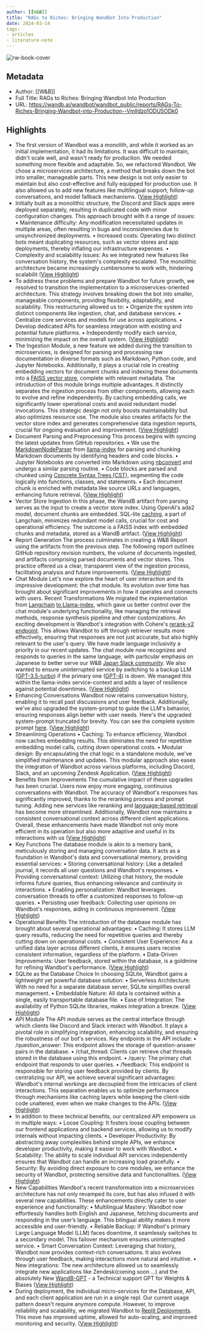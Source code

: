 ```yaml
---
author: [[W&B]]
title: "RAGs to Riches: Bringing Wandbot Into Production"
date: 2024-03-14
tags: 
- articles
- literature-note
---
```

![rw-book-cover](https://wandb.ai/logo.png)

## Metadata
- Author: [[W&B]]
- Full Title: RAGs to Riches: Bringing Wandbot Into Production
- URL: https://wandb.ai/wandbot/wandbot_public/reports/RAGs-To-Riches-Bringing-Wandbot-into-Production--Vmlldzo1ODU5ODk0

## Highlights
- The first version of Wandbot was a monolith, and while it worked as an initial implementation, it had its limitations. It was difficult to maintain, didn't scale well, and wasn't ready for production. We needed something more flexible and adaptable.
  So, we refactored Wandbot. We chose a microservices architecture, a method that breaks down the bot into smaller, manageable parts. This new design is not only easier to maintain but also cost-effective and fully equipped for production use. It also allowed us to add new features like multilingual support, follow-up conversations, and model fallback mechanisms. ([View Highlight](https://read.readwise.io/read/01hrxy91dsvqekwrkc8ceedxfw))
- Initially built as a monolithic structure, the Discord and Slack apps were deployed separately, resulting in duplicated code with minor configuration changes. This approach brought with it a range of issues:
  • Maintenance difficulty: Any modification necessitated updates in multiple areas, often resulting in bugs and inconsistencies due to unsynchronized deployments.
  • Increased costs: Operating two distinct bots meant duplicating resources, such as vector stores and app deployments, thereby inflating our infrastructure expenses.
  • Complexity and scalability issues: As we integrated new features like conversation history, the system's complexity escalated. The monolithic architecture became increasingly cumbersome to work with, hindering scalabilit ([View Highlight](https://read.readwise.io/read/01hrxy99r8q2p162tc425qe4bq))
- To address these problems and prepare Wandbot for future growth, we resolved to transition the implementation to a microservices-oriented architecture. This strategy involves breaking down the bot into smaller, manageable components, providing flexibility, adaptability, and scalability. This restructuring allowed us to:
  • Organize the system into distinct components like ingestion, chat, and database services.
  • Centralize core services and models for use across applications.
  • Develop dedicated APIs for seamless integration with existing and potential future platforms.
  • Independently modify each service, minimizing the impact on the overall system. ([View Highlight](https://read.readwise.io/read/01hrxy9gam0t9sh2n8md9rnzrd))
- The Ingestion Module, a new feature we added during the transition to microservices, is designed for parsing and processing raw documentation in diverse formats such as Markdown, Python code, and Jupyter Notebooks. Additionally, it plays a crucial role in creating embedding vectors for document chunks and indexing these documents into a [FAISS vector store](https://docs.llamaindex.ai/en/latest/examples/vector_stores/FaissIndexDemo.html), complete with relevant metadata.
  The introduction of this module brings multiple advantages. It distinctly separates the ingestion process from other components, allowing each to evolve and refine independently. By caching embedding calls, we significantly lower operational costs and avoid redundant model invocations. This strategic design not only boosts maintainability but also optimizes resource use. The module also creates artifacts for the vector store index and generates comprehensive data ingestion reports, crucial for ongoing evaluation and improvement. ([View Highlight](https://read.readwise.io/read/01hrxy9vhs9ryhav45ee08m349))
- Document Parsing and Preprocessing
  This process begins with syncing the latest updates from GitHub repositories.
  • We use the [MarkdownNodeParser](https://docs.llamaindex.ai/en/latest/api/llama_index.node_parser.MarkdownNodeParser.html) from [llama-index](https://www.llamaindex.ai/) for parsing and chunking Markdown documents by identifying headers and code blocks.
  • Jupyter Notebooks are converted into Markdown using [nbconvert](https://nbconvert.readthedocs.io/en/latest/) and undergo a similar parsing routine.
  • Code blocks are parsed and chunked using [Concrete Syntax Trees (CST)](https://docs.llamaindex.ai/en/stable/api/llama_index.node_parser.CodeSplitter.html), segmenting the code logically into functions, classes, and statements.
  • Each document chunk is enriched with metadata like source URLs and languages, enhancing future retrieval. ([View Highlight](https://read.readwise.io/read/01hrxyar5zb40dgxzjb17q0gpd))
- Vector Store Ingestion
  In this phase, the WandB artifact from parsing serves as the input to create a vector store index. Using OpenAI's ada2 model, document chunks are embedded. SQL-lite [caching](https://python.langchain.com/docs/modules/data_connection/text_embedding/caching_embeddings), a part of Langchain, minimizes redundant model calls, crucial for cost and operational efficiency. The outcome is a FAISS index with embedded chunks and metadata, stored as a WandB artifact. ([View Highlight](https://read.readwise.io/read/01hrxyavb8pg7z0hhhtz7axwc9))
- Report Generation
  The process culminates in creating a W&B Report using the artifacts from the previous step. The following report outlines GitHub repository revision numbers, the volume of documents ingested, and artifacts comprising parsed documents and vector stores. This practice offered us a clear, transparent view of the ingestion process, facilitating analysis and future improvements. ([View Highlight](https://read.readwise.io/read/01hrxyazd74f1njnrbt9kc6hkm))
- Chat Module
  Let's now explore the heart of user interaction and its impressive development: the chat module. Its evolution over time has brought about significant improvements in how it operates and connects with users.
  Recent Transformations
  We migrated the implementation from [Langchain](https://www.langchain.com/)﻿ [to Llama-index](https://www.llamaindex.ai/), which gave us better control over the chat module's underlying functionality, like managing the retrieval methods, response synthesis pipeline and other customizations.
  An exciting development is Wandbot's integration with Cohere's [rerank-v2 endpoint](https://cohere.com/rerank). This allows Wandbot to sift through retriever results more effectively, ensuring that responses are not just accurate, but also highly relevant to the user's query.
  We have made language inclusivity a priority in our recent updates. The chat module now recognizes and responds to queries in the same language, with particular emphasis on Japanese to better serve our W&B [Japan Slack community](http://wandbjp.slack.com).
  We also wanted to ensure uninterrupted service by switching to a backup LLM ([GPT-3.5-turbo](https://platform.openai.com/docs/models/gpt-3-5)) if the primary one ([GPT-4](https://platform.openai.com/docs/models/gpt-4-and-gpt-4-turbo)) is down. We managed this within the llama-index service-context and adds a layer of resilience against potential downtimes. ([View Highlight](https://read.readwise.io/read/01hrxybhfdhnp26tc7t6mhygrf))
- Enhancing Conversations
  Wandbot now retains conversation history, enabling it to recall past discussions and user feedback. Additionally, we’ve also upgraded the system-prompt to guide the LLM's behavior, ensuring responses align better with user needs. Here's the upgraded system-prompt truncated for brevity. You can see the complete system prompt [here](https://github.com/wandb/wandbot/blob/main/data/prompts/chat_prompt.json). ([View Highlight](https://read.readwise.io/read/01hrxybz4qwkp0njf163c9mskt))
- Streamlining Operations
  • Caching: To enhance efficiency, Wandbot now caches embedding results. This eliminates the need for repetitive embedding model calls, cutting down operational costs.
  • Modular design: By encapsulating the chat logic in a standalone module, we've simplified maintenance and updates. This modular approach also eases the integration of Wandbot across various platforms, including Discord, Slack, and an upcoming Zendesk Application. ([View Highlight](https://read.readwise.io/read/01hrxyc5ejyf3geqexsy45kw8w))
- Benefits from Improvements
  The cumulative impact of these upgrades has been crucial. Users now enjoy more engaging, continuous conversations with Wandbot. The accuracy of Wandbot's responses has significantly improved, thanks to the reranking process and prompt tuning. Adding new services like reranking and [language-based retrieval](https://github.com/wandb/wandbot/blob/983e522e9785eaaf2ce05802f7ead4eb3f24a79b/src/wandbot/utils.py#L204) has become more streamlined. Additionally, Wandbot now maintains a consistent conversational context across different client applications.
  Overall, these enhancements have made Wandbot not only more efficient in its operation but also more adaptive and useful in its interactions with us ([View Highlight](https://read.readwise.io/read/01hrxycekgvkw0tf2atdja881r))
- Key Functions
  The database module is akin to a memory bank, meticulously storing and managing conversation data. It acts as a foundation in Wandbot's data and conversational memory, providing essential services:
  • Storing conversational history: Like a detailed journal, it records all user questions and Wandbot's responses.
  • Providing conversational context: Utilizing chat history, the module informs future queries, thus enhancing relevance and continuity in interactions.
  • Enabling personalization: Wandbot leverages conversation threads to offer a customized responses to follow-up queries.
  • Persisting user feedback: Collecting user opinions on Wandbot's responses, aiding in continuous improvement. ([View Highlight](https://read.readwise.io/read/01hrxyckaqwac39ex488fe1zn9))
- Operational Benefits
  The introduction of the database module has brought about several operational advantages:
  • Caching: It stores LLM query results, reducing the need for repetitive queries and thereby cutting down on operational costs.
  • Consistent User Experience: As a unified data layer across different clients, it ensures users receive consistent information, regardless of the platform.
  • Data-Driven Improvements: User feedback, stored within the database, is a goldmine for refining Wandbot's performance. ([View Highlight](https://read.readwise.io/read/01hrxycq4s6df6svj2gr5gvaxz))
- SQLite as the Database Choice
  In choosing SQLite, Wandbot gains a lightweight yet powerful database solution:
  • Serverless Architecture: With no need for a separate database server, SQLite simplifies overall management.
  • Embeddable Nature: All data is contained within a single, easily transportable database file.
  • Ease of Integration: The availability of Python SQLite libraries, makes integration a breeze. ([View Highlight](https://read.readwise.io/read/01hrxyd06h5e3q54d962p0nbgm))
- API Module
  The API module serves as the central interface through which clients like Discord and Slack interact with Wandbot. It plays a pivotal role in simplifying integration, enhancing scalability, and ensuring the robustness of our bot's services.
  Key endpoints in the API include:
  • /question_answer: This endpoint allows the storage of question-answer pairs in the database.
  • /chat_thread: Clients can retrieve chat threads stored in the database using this endpoint.
  • /query: The primary chat endpoint that responds to user queries.
  • /feedback: This endpoint is responsible for storing user feedback provided by clients.
  By centralizing our API, we achieve several significant advantages:
  Wandbot's internal workings are decoupled from the intricacies of client interactions. This separation enables us to optimize performance through mechanisms like caching layers while keeping the client-side code unaltered, even when we make changes to the APIs. ([View Highlight](https://read.readwise.io/read/01hrxydbd6zeajpvwha99ab4ja))
- In addition to these technical benefits, our centralized API empowers us in multiple ways:
  • Loose Coupling: It fosters loose coupling between our frontend applications and backend services, allowing us to modify internals without impacting clients.
  • Developer Productivity: By abstracting away complexities behind simple APIs, we enhance developer productivity, making it easier to work with Wandbot.
  • Scalability: The ability to scale individual API services independently ensures that Wandbot can handle an increasing load gracefully.
  • Security: By avoiding direct exposure to core modules, we enhance the security of Wandbot, protecting sensitive data and functionalities. ([View Highlight](https://read.readwise.io/read/01hrxydez4341e2mtwgmr6dcpp))
- New Capabilities
  Wandbot's recent transformation into a microservices architecture has not only revamped its core, but has also infused it with several new capabilities. These enhancements directly cater to user experience and functionality:
  • Multilingual Mastery: Wandbot now effortlessly handles both English and Japanese, fetching documents and responding in the user’s language. This bilingual ability makes it more accessible and user-friendly.
  • Reliable Backup: If Wandbot's primary Large Language Model (LLM) faces downtime, it seamlessly switches to a secondary model. This failover mechanism ensures uninterrupted service.
  • Smart Conversation Context: Leveraging chat history, Wandbot now provides context-rich conversations. It also evolves through user feedback, making interactions more natural and intuitive.
  • New integrations: The new architecture allowed us to seamlessly integrate new applications like Zendesk(coming soon ...) and the absolutely New [WandB-GPT](https://wandb.me/gpt) - a Technical support GPT for Weights & Biases ([View Highlight](https://read.readwise.io/read/01hrxydjhdkpjr6fvznewdpz0r))
- During deployment, the individual micro-services for the Database, API, and each client application are run in a single repl. Our current usage pattern doesn't require anymore compute. However, to improve reliability and scalability, we migrated Wandbot to [Replit Deployments](https://docs.replit.com/hosting/deployments/about-deployments). This move has improved uptime, allowed for auto-scaling, and improved monitoring and security. ([View Highlight](https://read.readwise.io/read/01hrxydt8j9gws1wd2dpthajew))
